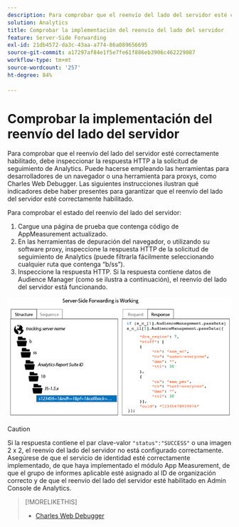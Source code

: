 ```yaml
---
description: Para comprobar que el reenvío del lado del servidor esté correctamente habilitado, debe inspeccionar la respuesta HTTP a la solicitud de seguimiento de Analytics. Puede hacerse empleando las herramientas para desarrolladores de un navegador o una herramienta para proxys, como Charles Web Debugger. Las siguientes instrucciones ilustran qué indicadores debe haber presentes para garantizar que el reenvío del lado del servidor esté correctamente habilitado.
solution: Analytics
title: Comprobar la implementación del reenvío del lado del servidor
feature: Server-Side Forwarding
exl-id: 21db4572-da3c-43aa-a774-86a089656695
source-git-commit: a17297af84e1f5e7fe61f886eb3906c462229087
workflow-type: tm+mt
source-wordcount: '257'
ht-degree: 84%

---
```


# Comprobar la implementación del reenvío del lado del servidor

Para comprobar que el reenvío del lado del servidor esté correctamente habilitado, debe inspeccionar la respuesta HTTP a la solicitud de seguimiento de Analytics. Puede hacerse empleando las herramientas para desarrolladores de un navegador o una herramienta para proxys, como Charles Web Debugger. Las siguientes instrucciones ilustran qué indicadores debe haber presentes para garantizar que el reenvío del lado del servidor esté correctamente habilitado.

Para comprobar el estado del reenvío del lado del servidor:

1. Cargue una página de prueba que contenga código de AppMeasurement actualizado.
1. En las herramientas de depuración del navegador, o utilizando su software proxy, inspeccione la respuesta HTTP de la solicitud de seguimiento de Analytics (puede filtrarla fácilmente seleccionando cualquier ruta que contenga “b/ss”).
1. Inspeccione la respuesta HTTP. Si la respuesta contiene datos de Audience Manager (como se ilustra a continuación), el reenvío del lado del servidor está funcionando.

![](/help/admin/admin/c-manage-report-suites/c-edit-report-suites/general/c-server-side-forwarding/assets/ssf-succeed.png)

>[!CAUTION]
>
>Si la respuesta contiene el par clave-valor `"status":"SUCCESS"` o una imagen 2 x 2, el reenvío del lado del servidor no está configurado correctamente. Asegúrese de que el servicio de identidad esté correctamente implementado, de que haya implementado el módulo App Measurement, de que el grupo de informes aplicable esté asignado al ID de organización correcto y de que el reenvío del lado del servidor esté habilitado en Admin Console de Analytics.

>[!MORELIKETHIS]
>
>* [Charles Web Debugger](https://www.charlesproxy.com/)

